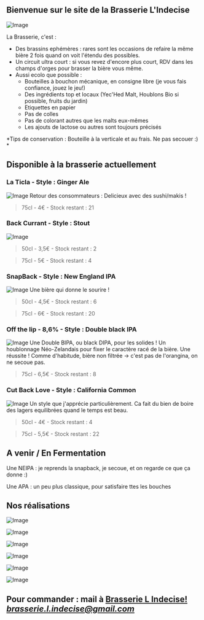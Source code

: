 ## Bienvenue sur le site de la Brasserie L'Indecise

![Image](https://brasserie-l-indecise.github.io/brasserie-l-indecise/img_brasserie_4.jpg)

La Brasserie, c'est :

* Des brassins ephémères : rares sont les occasions de refaire la même bière 2 fois quand on voit l'étendu des possibles.
* Un circuit ultra court : si vous revez d'encore plus court, RDV dans les champs d'orges pour brasser la bière vous même.
* Aussi ecolo que possible :
  * Bouteilles à bouchon mécanique, en consigne libre (je vous fais confiance, jouez le jeu!)
  * Des ingrédients top et locaux (Yec'Hed Malt, Houblons Bio si possible, fruits du jardin)
  * Etiquettes en papier
  * Pas de colles
  * Pas de colorant autres que les malts eux-mêmes
  * Les ajouts de lactose ou autres sont toujours précisés

*Tips de conservation : Bouteille à la verticale et au frais. Ne pas secouer :)  *

## Disponible à la brasserie actuellement

### La Ticla - Style : Ginger Ale
![Image](https://brasserie-l-indecise.github.io/brasserie-l-indecise/Image_052.png)
Retour des consommateurs : Delicieux avec des sushi/makis !

> 75cl - 4€ - Stock restant : 21

### Back Currant - Style : Stout
![Image](https://brasserie-l-indecise.github.io/brasserie-l-indecise/Image_050.png)

> 50cl - 3,5€ - Stock restant : 2

> 75cl - 5€ - Stock restant : 4

### SnapBack - Style : New England IPA
![Image](https://brasserie-l-indecise.github.io/brasserie-l-indecise/Image_051.png)
Une bière qui donne le sourire !

> 50cl - 4,5€ - Stock restant : 6

> 75cl - 6€ - Stock restant : 20

### Off the lip - 8,6% - Style : Double black IPA

![Image](https://brasserie-l-indecise.github.io/brasserie-l-indecise/Image_053.png)
Une Double BIPA, ou black DIPA, pour les solides ! Un houblonnage Néo-Zelandais pour fixer le caractère racé de la bière.
Une réussite ! Comme d'habitude, bière non filtrée -> c'est pas de l'orangina, on ne secoue pas.

> 75cl - 6,5€ - Stock restant : 8

### Cut Back Love - Style : California Common

![Image](https://brasserie-l-indecise.github.io/brasserie-l-indecise/Image_053.png)
Un style que j'apprécie particulièrement. Ca fait du bien de boire des lagers equilibrées quand le temps est beau.

> 50cl - 4€ - Stock restant : 4

> 75cl - 5,5€ - Stock restant : 22

## A venir / En Fermentation 

Une NEIPA : je reprends la snapback, je secoue, et on regarde ce que ça donne :)

Une APA : un peu plus classique, pour satisfaire ttes les bouches 

## Nos réalisations

![Image](https://brasserie-l-indecise.github.io/brasserie-l-indecise/img_brasserie_1.jpg)

![Image](https://brasserie-l-indecise.github.io/brasserie-l-indecise/img_brasserie_2.png)

![Image](https://brasserie-l-indecise.github.io/brasserie-l-indecise/img_brasserie-3.jpg)

![Image](https://brasserie-l-indecise.github.io/brasserie-l-indecise/img_brasserie_4.jpg)

![Image](https://brasserie-l-indecise.github.io/brasserie-l-indecise/img_brasserie_5.jpg)

![Image](https://brasserie-l-indecise.github.io/brasserie-l-indecise/img_brasserie_6.jpg)

## Pour commander : mail à [Brasserie L Indecise!](mailto:?to=brasserie.l.indecise@gmail.com) *brasserie.l.indecise@gmail.com*

